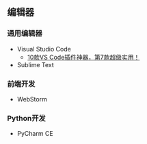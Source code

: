 ## 编辑器

### 通用编辑器

* Visual Studio Code
  * [10款VS Code插件神器，第7款超级实用！](https://zhuanlan.zhihu.com/p/111004160?hmsr=toutiao.io&utm_medium=toutiao.io&utm_source=toutiao.io)
* Sublime Text

### 前端开发

* WebStorm

### Python开发

* PyCharm CE